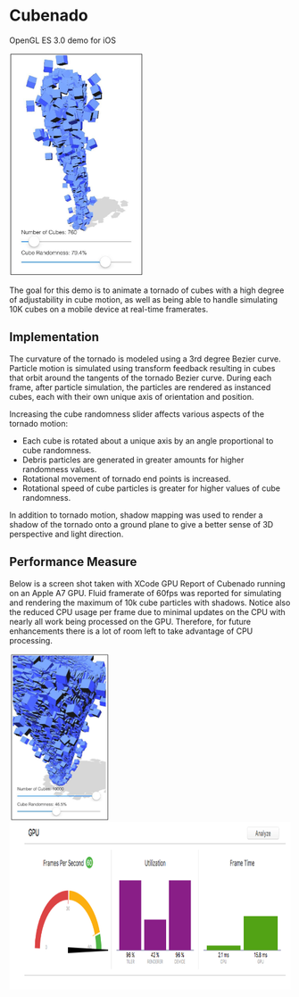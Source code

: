 # Cubenado
OpenGL ES 3.0 demo for iOS

<img src="./Images/Cubenado_withShadow.png" height="400px">

The goal for this demo is to animate a tornado of cubes with a high degree of adjustability in cube motion, as well as being able to handle simulating 10K cubes on a mobile device at real-time framerates.



## Implementation
The curvature of the tornado is modeled using a 3rd degree Bezier curve.  Particle motion is simulated using transform feedback resulting in cubes that orbit around the tangents of the tornado Bezier curve.  During each frame, after particle simulation, the particles are rendered as instanced cubes, each with their own unique axis of orientation and position. 


Increasing the cube randomness slider affects various aspects of the tornado motion:
* Each cube is rotated about a unique axis by an angle proportional to cube randomness.
* Debris particles are generated in greater amounts for higher randomness values.
* Rotational movement of tornado end points is increased.
* Rotational speed of cube particles is greater for higher values of cube randomness. 

In addition to tornado motion, shadow mapping was used to render a shadow of the tornado onto a ground plane to give a better sense of 3D perspective and light direction.  



## Performance Measure
Below is a screen shot taken with XCode GPU Report of Cubenado running on an Apple A7 GPU.  Fluid framerate of 60fps was reported for simulating and rendering the maximum of 10k cube particles with shadows.  Notice also the reduced CPU usage per frame due to minimal updates on the CPU with nearly all work being processed on the GPU.  Therefore, for future enhancements there is a lot of room left to take advantage of CPU processing. 

<img src="./Images/Cubenado 10K cubes.png" height="300px">
<img src="./Images/Cubenado Perf Analysis.png" height="300px">

